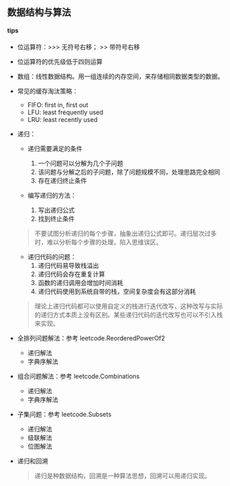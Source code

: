 ## 数据结构与算法
#### tips

- 位运算符：\>>> 无符号右移； \>> 带符号右移
- 位运算符的优先级低于四则运算
- 数组：线性数据结构。用一组连续的内存空间，来存储相同数据类型的数据。
- 常见的缓存淘汰策略：
    
    - FIFO: first in, first out 
    - LFU: least frequently used
    - LRU: least recently used

- 递归：

  - 递归需要满足的条件
    1. 一个问题可以分解为几个子问题
    2. 该问题与分解之后的子问题，除了问题规模不同，处理思路完全相同
    3. 存在递归终止条件
  
  - 编写递归的方法：
    1. 写出递归公式
    2. 找到终止条件

  > 不要试图分析递归的每个步骤，抽象出递归公式即可。递归层次过多时，难以分析每个步骤的处理，陷入思维误区。
    
  - 递归代码的问题：
    1. 递归代码易导致栈溢出
    2. 递归代码会存在重复计算
    3. 函数的递归调用会增加时间消耗
    4. 递归代码使用到系统自带的栈，空间复杂度会有这部分消耗
    
  > 理论上递归代码都可以使用自定义的栈进行迭代改写，这种改写与实际的递归方式本质上没有区别。某些递归代码的迭代改写也可以不引入栈来实现。
  
- 全排列问题解法：参考 leetcode.ReorderedPowerOf2
  
  - 递归解法
  - 字典序解法

- 组合问题解法：参考 leetcode.Combinations
 
  - 递归解法
  - 字典序解法
  
  
- 子集问题：参考 leetcode.Subsets

  - 递归解法
  - 级联解法
  - 位图解法

- 递归和回溯
  
  > 递归是种数据结构，回溯是一种算法思想，回溯可以用递归实现。